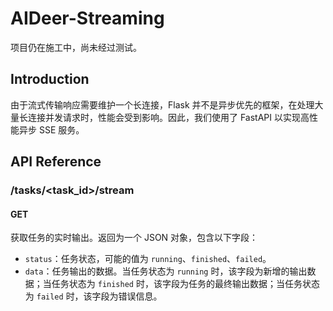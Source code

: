 # AIDeer-Streaming

项目仍在施工中，尚未经过测试。

## Introduction

由于流式传输响应需要维护一个长连接，Flask 并不是异步优先的框架，在处理大量长连接并发请求时，性能会受到影响。因此，我们使用了 FastAPI 以实现高性能异步 SSE 服务。

## API Reference

### /tasks/<task_id>/stream

#### GET
获取任务的实时输出。返回为一个 JSON 对象，包含以下字段：

- `status`：任务状态，可能的值为 `running`、`finished`、`failed`。
- `data`：任务输出的数据。当任务状态为 `running` 时，该字段为新增的输出数据；当任务状态为 `finished` 时，该字段为任务的最终输出数据；当任务状态为 `failed` 时，该字段为错误信息。